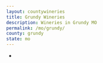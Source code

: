 ```yaml
---
layout: countywineries
title: Grundy Wineries
description: Wineries in Grundy MO
permalink: /mo/grundy/
county: grundy
state: mo
---
```

-

